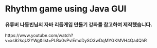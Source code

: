 # Rhythm game using Java GUI 
<h3>유튜버 나동빈님의 자바 리듬게임 만들기 강좌를 참고하여 제작했습니다.</h3>
https://www.youtube.com/watch?v=xs92kqU2YWg&list=PLRx0vPvlEmdDySO3wDqMYGKMVH4Qa4QhR
